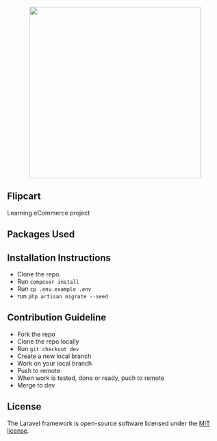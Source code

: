 <p align="center"><img src="https://res.cloudinary.com/dtfbvvkyp/image/upload/v1566331377/laravel-logolockup-cmyk-red.svg" width="400"></p>


## Flipcart

Learning eCommerce project

## Packages Used


## Installation Instructions

- Clone the repo.
- Run `composer install`
- Run `cp .env.example .env`
- run `php artisan migrate --seed`

## Contribution Guideline

- Fork the repo
- Clone the repo locally
- Run `git checkout dev`
- Create a new local branch
- Work on your local branch
- Push to remote
- When work is tested, done or ready, puch to remote
- Merge to dev

## License

The Laravel framework is open-source software licensed under the [MIT license](https://opensource.org/licenses/MIT).
